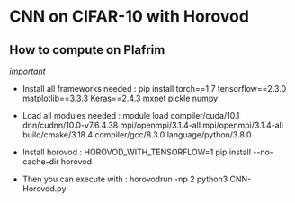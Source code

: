 # CNN on CIFAR-10 with Horovod

## How to compute on Plafrim
<em>important</em>
- Install all frameworks needed : pip install torch==1.7 tensorflow==2.3.0 matplotlib==3.3.3 Keras==2.4.3 mxnet pickle numpy 

- Load all modules needed : module load compiler/cuda/10.1 dnn/cudnn/10.0-v7.6.4.38 mpi/openmpi/3.1.4-all mpi/openmpi/3.1.4-all build/cmake/3.18.4 compiler/gcc/8.3.0 language/python/3.8.0


- Install horovod : HOROVOD_WITH_TENSORFLOW=1 pip install --no-cache-dir horovod

- Then you can execute with : horovodrun -np 2 python3 CNN-Horovod.py
